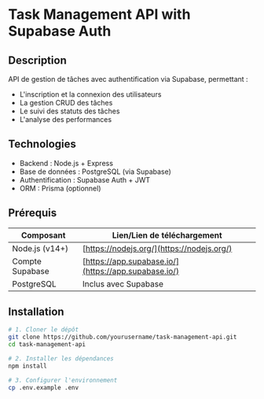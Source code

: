 # **Task Management API with Supabase Auth**

## **Description**
API de gestion de tâches avec authentification via Supabase, permettant :
- L'inscription et la connexion des utilisateurs
- La gestion CRUD des tâches
- Le suivi des statuts des tâches
- L'analyse des performances

## **Technologies**
- Backend : Node.js + Express
- Base de données : PostgreSQL (via Supabase)
- Authentification : Supabase Auth + JWT
- ORM : Prisma (optionnel)

## **Prérequis**
| Composant       | Lien/Lien de téléchargement       |
|-----------------|-----------------------------------|
| Node.js (v14+)  | [https://nodejs.org/](https://nodejs.org/) |
| Compte Supabase | [https://app.supabase.io/](https://app.supabase.io/) |
| PostgreSQL      | Inclus avec Supabase              |

## **Installation**
```bash
# 1. Cloner le dépôt
git clone https://github.com/yourusername/task-management-api.git
cd task-management-api

# 2. Installer les dépendances
npm install

# 3. Configurer l'environnement
cp .env.example .env